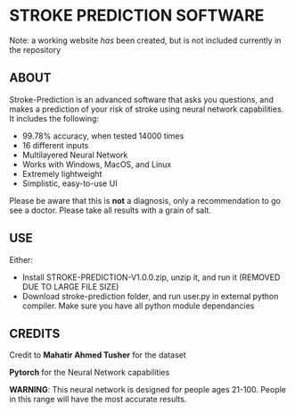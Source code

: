 # STROKE PREDICTION SOFTWARE

Note: a working website *has* been created, but is not included currently in the repository

## ABOUT

Stroke-Prediction is an advanced software that asks you questions, and makes a prediction of your risk of stroke using neural network capabilities. It includes the following:

- 99.78% accuracy, when tested 14000 times
- 16 different inputs
- Multilayered Neural Network
- Works with Windows, MacOS, and Linux
- Extremely lightweight
- Simplistic, easy-to-use UI

Please be aware that this is **not** a diagnosis, only a recommendation to go see a doctor. Please take all results with a grain of salt.

## USE

Either:
- Install STROKE-PREDICTION-V1.0.0.zip, unzip it, and run it (REMOVED DUE TO LARGE FILE SIZE)
- Download stroke-prediction folder, and run user.py in external python compiler. Make sure you have all python module dependancies

## CREDITS

Credit to **Mahatir Ahmed Tusher** for the dataset

**Pytorch** for the Neural Network capabilities

**WARNING**: This neural network is designed for people ages 21-100. People in this range will have the most accurate results.